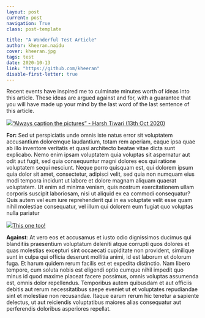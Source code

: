 ```yaml
---
layout: post
current: post
navigation: True
class: post-template

title: "A Wonderful Test Article"
author: kheeran.naidu
cover: kheeran.jpg
tags: test
date: 2020-10-13
link: "https://github.com/kheeran"
disable-first-letter: true
---
```

<p>Recent events have inspired me to culminate minutes worth of ideas into this article. These ideas are argued against and for, with a guarantee that you will have made up your mind by the last word of the last sentence of this article.&nbsp;</p><p><a href="https://commons.wikimedia.org/wiki/File:Whitby_Abbey_image.jpg" rel="noopener noreferrer" target="_blank" ><div class='caption' style='text-align: left'><img src="https://lh5.googleusercontent.com/v7l2gGPk_x401PmY6gEj4Ms8wbrjSl6SnWlLlm8a0iG_KGjRYx1xEDSCLInxPDymfaKo7vtz5cO3Vezs56qiR6i05_fL7jiAWbbV4EKcWxafUrHqAuTRBFUhTBGb_YM09dvaLuze"  >“Always caption the pictures” - Harsh Tiwari (13th Oct 2020)</div></a></p><p><strong >For:</strong> Sed ut perspiciatis unde omnis iste natus error sit voluptatem accusantium doloremque laudantium, totam rem aperiam, eaque ipsa quae ab illo inventore veritatis et quasi architecto beatae vitae dicta sunt explicabo. Nemo enim ipsam voluptatem quia voluptas sit aspernatur aut odit aut fugit, sed quia consequuntur magni dolores eos qui ratione voluptatem sequi nesciunt. Neque porro quisquam est, qui dolorem ipsum quia dolor sit amet, consectetur, adipisci velit, sed quia non numquam eius modi tempora incidunt ut labore et dolore magnam aliquam quaerat voluptatem. Ut enim ad minima veniam, quis nostrum exercitationem ullam corporis suscipit laboriosam, nisi ut aliquid ex ea commodi consequatur? Quis autem vel eum iure reprehenderit qui in ea voluptate velit esse quam nihil molestiae consequatur, vel illum qui dolorem eum fugiat quo voluptas nulla pariatur</p><p><a href="https://pixabay.com/photos/tree-sunset-amazing-beautiful-736885/" rel="noopener noreferrer" target="_blank" ><div class='caption' style='text-align: left'><img src="https://lh5.googleusercontent.com/YDA4dy0x3sYCDpwuTwwnd2z1RvcbLMJXk8J7Eu3MI5VJyIMkoR3yanPdvenBglkvwwlmDX3TrA7Q6fsBbKhrE4gjwxGXkMG0MZwIOAXp-wicb_5Tndrj2gzqwx9jsNBDIHFRn1Q1"  >This one too! </div></a></p><p><strong >Against</strong>: At vero eos et accusamus et iusto odio dignissimos ducimus qui blanditiis praesentium voluptatum deleniti atque corrupti quos dolores et quas molestias excepturi sint occaecati cupiditate non provident, similique sunt in culpa qui officia deserunt mollitia animi, id est laborum et dolorum fuga. Et harum quidem rerum facilis est et expedita distinctio. Nam libero tempore, cum soluta nobis est eligendi optio cumque nihil impedit quo minus id quod maxime placeat facere possimus, omnis voluptas assumenda est, omnis dolor repellendus. Temporibus autem quibusdam et aut officiis debitis aut rerum necessitatibus saepe eveniet ut et voluptates repudiandae sint et molestiae non recusandae. Itaque earum rerum hic tenetur a sapiente delectus, ut aut reiciendis voluptatibus maiores alias consequatur aut perferendis doloribus asperiores repellat.</p>
